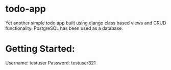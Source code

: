 # todo-app
Yet another simple todo app built using django class based views and CRUD functionality. PostgreSQL has been used as a database.

# Getting Started:

Username: testuser
Password: testuser321
